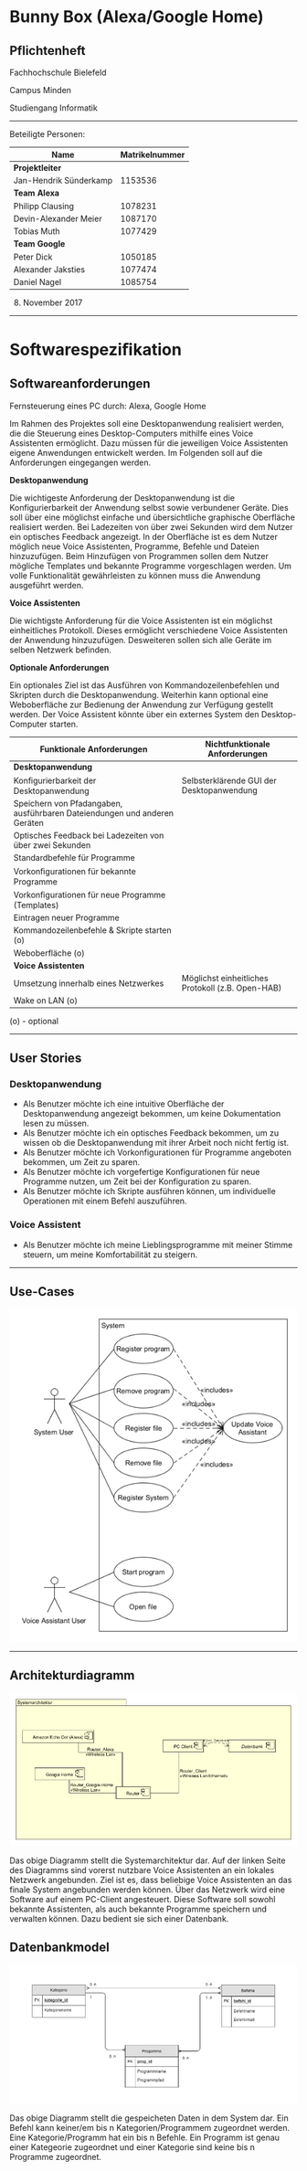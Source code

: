 
Bunny Box (Alexa/Google Home)
====================================
Pflichtenheft
-------------

Fachhochschule Bielefeld

Campus Minden

Studiengang Informatik

----------

Beteiligte Personen:

Name                   | Matrikelnummer
---------------------- | ---------------
**Projektleiter**      | 
Jan-Hendrik Sünderkamp | 1153536
**Team Alexa**         | 
Philipp Clausing       | 1078231
Devin-Alexander Meier  | 1087170
Tobias Muth            | 1077429
**Team Google**        | 
Peter Dick             | 1050185
Alexander Jaksties     | 1077474
Daniel Nagel           | 1085754

08. November 2017

----------


Softwarespeziﬁkation
====================

Softwareanforderungen
---------------------
Fernsteuerung eines PC durch: Alexa, Google Home

Im Rahmen des Projektes soll eine Desktopanwendung realisiert werden, die die Steuerung eines Desktop-Computers mithilfe eines Voice Assistenten ermöglicht. Dazu müssen für die jeweiligen Voice Assistenten eigene Anwendungen entwickelt werden. Im Folgenden soll auf die Anforderungen eingegangen werden.

**Desktopanwendung**

Die wichtigeste Anforderung der Desktopanwendung ist die Konfigurierbarkeit der Anwendung selbst sowie verbundener Geräte. Dies soll über eine möglichst einfache und übersichtliche graphische Oberfläche realisiert werden. Bei Ladezeiten von über zwei Sekunden wird dem Nutzer ein optisches Feedback angezeigt. 
In der Oberfläche ist es dem Nutzer möglich neue Voice Assistenten, Programme, Befehle und Dateien hinzuzufügen. Beim Hinzufügen von Programmen sollen dem Nutzer mögliche Templates und bekannte Programme vorgeschlagen werden.
Um volle Funktionalität gewährleisten zu können muss die Anwendung ausgeführt werden.

**Voice Assistenten**

Die wichtigste Anforderung für die Voice Assistenten ist ein möglichst einheitliches Protokoll. Dieses ermöglicht verschiedene Voice Assistenten der Anwendung hinzuzufügen. Desweiteren sollen sich alle Geräte im selben Netzwerk befinden.

**Optionale Anforderungen**

Ein optionales Ziel ist das Ausführen von Kommandozeilenbefehlen und Skripten durch die Desktopanwendung.
Weiterhin kann optional eine Weboberfläche zur Bedienung der Anwendung zur Verfügung gestellt werden.
Der Voice Assistent könnte über ein externes System den Desktop-Computer starten.

Funktionale Anforderungen | Nichtfunktionale Anforderungen
------------------------- | -------------------------------
**Desktopanwendung** | 
Konﬁgurierbarkeit der Desktopanwendung | Selbsterklärende GUI der Desktopanwendung
Speichern von Pfadangaben, ausführbaren Dateiendungen und anderen Geräten |
Optisches Feedback bei Ladezeiten von über zwei Sekunden |
Standardbefehle für Programme |
Vorkonﬁgurationen für bekannte Programme |
Vorkonﬁgurationen für neue Programme (Templates) |
Eintragen neuer Programme |
Kommandozeilenbefehle & Skripte starten (o) |
Weboberfläche (o) |
**Voice Assistenten** |
Umsetzung innerhalb eines Netzwerkes | Möglichst einheitliches Protokoll (z.B. Open-HAB)
Wake on LAN (o) |

(o) - optional

----------

User Stories
------------
### Desktopanwendung

* Als Benutzer möchte ich eine intuitive Oberfläche der Desktopanwendung angezeigt bekommen, um keine Dokumentation lesen zu müssen.
* Als Benutzer möchte ich ein optisches Feedback bekommen, um zu wissen ob die Desktopanwendung mit ihrer Arbeit noch nicht fertig ist.
* Als Benutzer möchte ich Vorkonfigurationen für Programme angeboten bekommen, um Zeit zu sparen.
* Als Benutzer möchte ich vorgefertige Konfigurationen für neue Programme nutzen, um Zeit bei der Konfiguration zu sparen.
* Als Benutzer möchte ich Skripte ausführen können, um individuelle Operationen mit einem Befehl auszuführen.

### Voice Assistent

* Als Benutzer möchte ich meine Lieblingsprogramme mit meiner Stimme steuern, um meine Komfortabilität zu steigern.
----------

Use-Cases
---------

![Use-Case System](UseCase-Diagramme/KBP_UseCase_System.png "Use-Case System")

----------

Architekturdiagramm
-------------------

![Systemarchitektur](Systemarchitektur/KBP_System_Architektur.png "Systemarchitektur")

Das obige Diagramm stellt die Systemarchitektur dar. Auf der linken Seite des Diagramms sind vorerst nutzbare Voice Assistenten an ein lokales Netzwerk angebunden. Ziel ist es, dass beliebige Voice Assistenten an das finale System angebunden werden können. Über das Netzwerk wird eine Software auf einem PC-Client angesteuert. Diese Software soll sowohl bekannte Assistenten, als auch bekannte Programme speichern und verwalten können. Dazu bedient sie sich einer Datenbank.

Datenbankmodel
-------------------

![Datenbankmodel](ERD_Diagramme/ERD_Datenbank.png "Datenbankmodel")

Das obige Diagramm stellt die gespeicheten Daten in dem System dar. Ein Befehl kann keiner/em bis n Kategorien/Programmem zugeordnet werden. Eine Kategorie/Programm hat ein bis n Befehle. Ein Programm ist genau einer Kategeorie zugeordnet und einer Kategorie sind keine bis n Programme zugeordnet.

